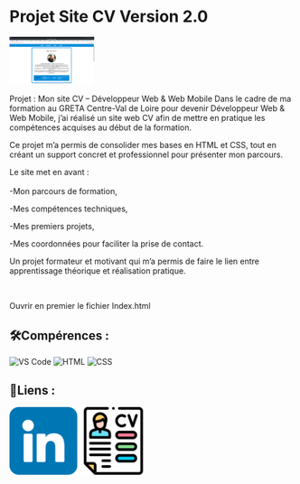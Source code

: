 # Projet Site CV Version 2.0
<img src= "imgSiteCV2.png" width="150"/>

<p>Projet : Mon site CV – Développeur Web & Web Mobile
Dans le cadre de ma formation au GRETA Centre-Val de Loire pour devenir Développeur Web & Web Mobile, j’ai réalisé un site web CV afin de mettre en pratique les compétences acquises au début de la formation.

Ce projet m’a permis de consolider mes bases en HTML et CSS, tout en créant un support concret et professionnel pour présenter mon parcours.

  Le site met en avant :
  <br>
  <br>
  -Mon parcours de formation,

  -Mes compétences techniques,

  -Mes premiers projets,

  -Mes coordonnées pour faciliter la prise de contact.

Un projet formateur et motivant qui m’a permis de faire le lien entre apprentissage théorique et réalisation pratique.
</p>
<br>
<p>Ouvrir en premier le fichier Index.html</p>


## 🛠️Compérences :

![VS Code](https://img.shields.io/badge/-VS%20Code-007ACC?style=flat&logo=visual-studio-code&logoColor=white)
![HTML](https://img.shields.io/badge/-HTML-E34F26?style=flat&logo=html5&logoColor=white)
![CSS](https://img.shields.io/badge/-CSS-1572B6?style=flat&logo=css3&logoColor=white)


## 🔗Liens :

<a href="https://www.linkedin.com/in/alexismoreau37/"><img width=120px src="linkedin.png"></a>
<a href="CVAlexisMoreauV3.2.pdf"><img width=120px src="IconeCV.png"></a>
